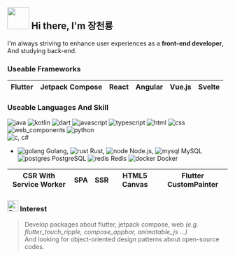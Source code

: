 ## <img src="https://user-images.githubusercontent.com/74038190/213844263-a8897a51-32f4-4b3b-b5c2-e1528b89f6f3.png" width="50px" style="max-width: 100%;"> Hi there, I'm 장천룡
I'm always striving to enhance user experiences as a __front-end developer__, And studying back-end.

### Useable Frameworks
<table>
  <thead>
    <tr>
      <th>Flutter</th>
      <th>Jetpack Compose</th>
      <th>React</th>
      <th>Angular</th>
      <th>Vue.js</th>
      <th>Svelte</th>
    </tr>
  </tbody>
</table>

### Useable Languages And Skill
![java](https://github.com/user-attachments/assets/feaf1385-c174-4bf3-aa13-55f4eb3a8871)
![kotlin](https://github.com/user-attachments/assets/9dc013c3-91f4-4302-b02c-d0d631a59552)
![dart](https://github.com/user-attachments/assets/cb6de62c-721c-4b2c-a6ca-3415b49fd3a8)
![javascript](https://github.com/user-attachments/assets/19072012-ce4f-4f71-bba7-7be6659b9b8f)
![typescript](https://github.com/user-attachments/assets/da616fdb-09e5-4eef-a353-af36db51bb67)
![html](https://github.com/user-attachments/assets/d9e07d97-a52c-40c9-9292-bfd7e4fabfde)
![css](https://github.com/user-attachments/assets/3a17690e-4549-4837-bd6e-e3527465e42c)
![web_components](https://github.com/user-attachments/assets/983b71c2-8133-4f02-b99e-d480cb77c43f)
![python](https://github.com/user-attachments/assets/2436a830-3e1a-4a3e-b8fb-4cbc022834e5)
<br>
![c, c#](https://github.com/user-attachments/assets/48810912-4353-4559-ba80-96f1271d41dc)

- ![golang](https://github.com/MTtankkeo/MTtankkeo/assets/122026021/2ffa8bba-5fe8-42bf-8aa9-237206e58103) Golang, ![rust](https://github.com/MTtankkeo/MTtankkeo/assets/122026021/9393278f-c0e0-4270-a20f-24b0a7352a74) Rust, ![node](https://github.com/MTtankkeo/MTtankkeo/assets/122026021/28fdfe01-b256-4784-9ba7-2791660ad23f) Node.js, ![mysql](https://github.com/MTtankkeo/MTtankkeo/assets/122026021/92635560-1c24-4b33-b5fb-3a7e8b415f66) MySQL ![postgres](https://github.com/user-attachments/assets/fca21a9a-9305-4ae7-9529-644b2d8eb29b) PostgreSQL ![redis](https://github.com/user-attachments/assets/361eb6b0-b1d5-4b3e-9d91-28252d441949) Redis ![docker](https://github.com/user-attachments/assets/0adf795e-ec88-44eb-8fba-c9d27a24a912) Docker

<table>
  <thead>
    <tr>
      <th>CSR With Service Worker</th>
      <th>SPA</th>
      <th>SSR</th>
      <th>HTML5 Canvas</th>
      <th>Flutter CustomPainter</th>
    </tr>
  </tbody>
</table>

### <img src="https://raw.githubusercontent.com/Tarikul-Islam-Anik/Animated-Fluent-Emojis/master/Emojis/Smilies/Smiling%20Face%20with%20Heart-Eyes.png" alt="Smiling Face with Heart-Eyes" width="25" height="25" /> Interest
> Develop packages about flutter, jetpack compose, web _(e.g. flutter_touch_ripple, compose_appbar, animatable_js ...)_<br>
> And looking for object-oriented design patterns about open-source codes.
